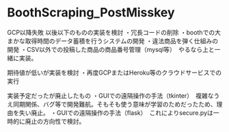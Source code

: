 # BoothScraping_PostMisskey

GCP以降失敗
以後以下のものの実装を検討
・冗長コードの削除
・boothでの大まかな取得時間のデータ蓄積を行うシステムの開発
・違法商品を弾く仕組みの開発
・CSV以外での投稿した商品の商品番号管理（mysql等）　やるなら上と一緒に実装。

期待値が低いが実装を検討
・再度GCPまたはHeroku等のクラウドサービスでの実行

実装予定だったが廃止したもの
・GUIでの遠隔操作の手法（tkinter）　複雑なうえ同期関係、バグ等で開発難航。そもそも使う意味が学習のためだったため、理由を失い廃止。
・GUIでの遠隔操作の手法（flask）　これによりsecure.pyは一時的に廃止の方向性で検討。
